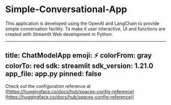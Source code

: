 # Simple-Conversational-App
This application is developed using the OpenAI and LangChain to provide simple conversation facility. To make it user interactive, UI and functions are created with Streamlit Web development in Python.

---
title: ChatModelApp
emoji: ⚡
colorFrom: gray
colorTo: red
sdk: streamlit
sdk_version: 1.21.0
app_file: app.py
pinned: false
---

Check out the configuration reference at
([https://huggingface.co/docs/hub/spaces-config-reference](https://huggingface.co/docs/hub/spaces-config-reference))
